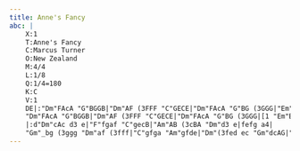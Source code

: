 ```yaml
---
title: Anne's Fancy
abc: |
    X:1
    T:Anne's Fancy
    C:Marcus Turner
    O:New Zealand
    M:4/4
    L:1/8
    Q:1/4=180
    K:C
    V:1
    DE|:"Dm"FAcA "G"BGGB|"Dm"AF (3FFF "C"GECE|"Dm"FAcA "G"BG (3GGG|"Em"BGBc "Dm"d2 DE|
    "Dm"FAcA "G"BGGB|"Dm"AF (3FFF "C"GECE|"Dm"FAcA "G"BG (3GGG|[1 "Em"BGBc "Dm"d2 DE:|[2 "Em"BGBc "Dm"d4|
    |:d"Dm"cAc d3 e|"F"fgaf "C"gecB|"Am"AB (3cBA "Dm"d3 e|fefg a4|
    "Gm"_bg (3ggg "Dm"af (3fff|"C"gfga "Am"gfde|"Dm"(3fed ec "Gm"dcAG|"Am"FdAF "Dm"D4:|
---
```


